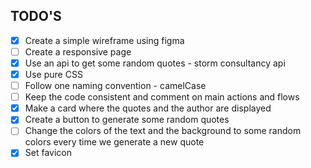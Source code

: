## TODO'S

- [x] Create a simple wireframe using figma
- [ ] Create a responsive page
- [x] Use an api to get some random quotes - storm consultancy api
- [x] Use pure CSS
- [ ] Follow one naming convention - camelCase
- [ ] Keep the code consistent and comment on main actions and flows
- [x] Make a card where the quotes and the author are displayed
- [x] Create a button to generate some random quotes
- [ ] Change the colors of the text and the background to some random colors every time we generate a new quote
- [x] Set favicon 